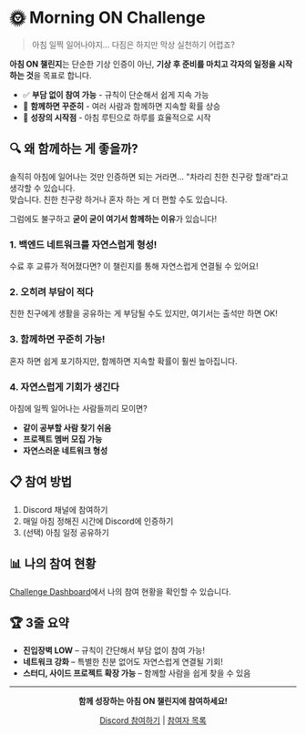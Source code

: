 # 🌞 Morning ON Challenge

> 아침 일찍 일어나야지... 다짐은 하지만 막상 실천하기 어렵죠?

**아침 ON 챌린지**는 단순한 기상 인증이 아닌, **기상 후 준비를 마치고 각자의 일정을 시작하는 것**을 목표로 합니다.

- ✅ **부담 없이 참여 가능** - 규칙이 단순해서 쉽게 지속 가능
- 🤝 **함께하면 꾸준히** - 여러 사람과 함께하면 지속할 확률 상승
- 🚀 **성장의 시작점** - 아침 루틴으로 하루를 효율적으로 시작

## 🔍 왜 함께하는 게 좋을까?

솔직히 아침에 일어나는 것만 인증하면 되는 거라면... "차라리 친한 친구랑 할래"라고 생각할 수 있습니다.  
맞습니다. 친한 친구랑 하거나 혼자 하는 게 더 편할 수도 있습니다.

그럼에도 불구하고 **굳이 굳이 여기서 함께하는 이유**가 있습니다!

### 1. 백엔드 네트워크를 자연스럽게 형성!
수료 후 교류가 적어졌다면? 이 챌린지를 통해 자연스럽게 연결될 수 있어요!

### 2. 오히려 부담이 적다
친한 친구에게 생활을 공유하는 게 부담될 수도 있지만, 여기서는 출석만 하면 OK!

### 3. 함께하면 꾸준히 가능!
혼자 하면 쉽게 포기하지만, 함께하면 지속할 확률이 훨씬 높아집니다.

### 4. 자연스럽게 기회가 생긴다
아침에 일찍 일어나는 사람들끼리 모이면?
- **같이 공부할 사람 찾기 쉬움**
- **프로젝트 멤버 모집 가능**
- **자연스러운 네트워크 형성**

## 📋 참여 방법

1. Discord 채널에 참여하기
2. 매일 아침 정해진 시간에 Discord에 인증하기
3. (선택) 아침 일정 공유하기

## 📊 나의 참여 현황

[Challenge Dashboard](https://github.com/Morning-ON-Challenge/dashboard)에서 나의 참여 현황을 확인할 수 있습니다.

## 🏆 3줄 요약

- **진입장벽 LOW** – 규칙이 간단해서 부담 없이 참여 가능!
- **네트워크 강화** – 특별한 친분 없어도 자연스럽게 연결될 기회!
- **스터디, 사이드 프로젝트 확장 가능** – 함께할 사람을 쉽게 찾을 수 있음

---

<div align="center">
  
  **함께 성장하는 아침 ON 챌린지에 참여하세요!**
  
  [Discord 참여하기](https://discord.gg/gAHqZqQJ9b) | [참여자 목록](https://github.com/orgs/Morning-ON-Challenge/people)
  
</div>